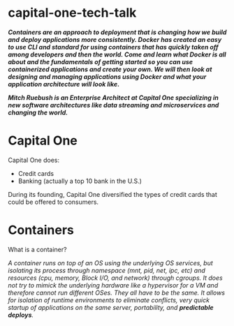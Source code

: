 # capital-one-tech-talk

**_Containers are an approach to deployment that is changing how we build and deploy applications more consistently. Docker has created an easy to use CLI and standard for using containers that has quickly taken off among developers and then the world. Come and learn what Docker is all about and the fundamentals of getting started so you can use containerized applications and create your own. We will then look at designing and managing applications using Docker and what your application architecture will look like._** 

**_Mitch Ruebush is an Enterprise Architect at Capital One specializing in new software architectures like data streaming and microservices and changing the world._**

# Capital One

Capital One does:

+ Credit cards
+ Banking (actually a top 10 bank in the U.S.)

During its founding, Capital One diversified the types of credit cards that could be offered to consumers. 

# Containers

What is a container?

_A container runs on top of an OS using the underlying OS services, but isolating its process through namespace (mnt, pid, net, ipc, etc) and resources (cpu, memory, Block I/O, and network) through cgroups. It does not try to mimick the underlying hardware like a hypervisor for a VM and therefore cannot run different OSes. They all have to be the same. It allows for isolation of runtime environments to eliminate conflicts, very quick startup of applications on the same server, portability, and **predictable deploys**._
